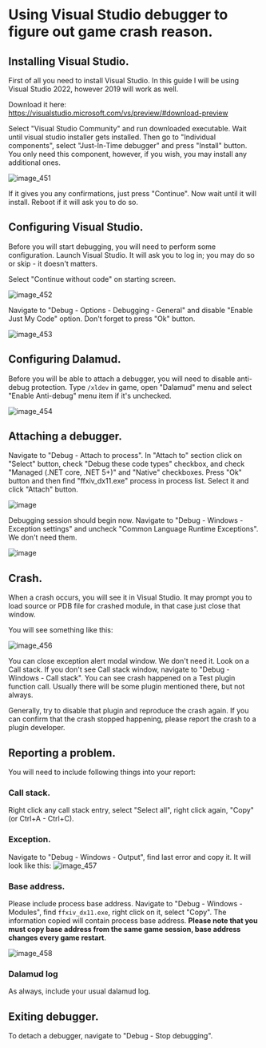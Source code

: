 # Using Visual Studio debugger to figure out game crash reason.

## Installing Visual Studio. 
First of all you need to install Visual Studio. In this guide I will be using Visual Studio 2022, however 2019 will work as well.

Download it here: https://visualstudio.microsoft.com/vs/preview/#download-preview

Select "Visual Studio Community" and run downloaded executable. Wait until visual studio installer gets installed. Then go to "Individual components", select "Just-In-Time debugger" and press "Install" button. You only need this component, however, if you wish, you may install any additional ones.

![image_451](images/debug/1_install_vs.png)

If it gives you any confirmations, just press "Continue". Now wait until it will install. Reboot if it will ask you to do so.

## Configuring Visual Studio.
Before you will start debugging, you will need to perform some configuration. Launch Visual Studio. It will ask you to log in; you may do so or skip - it doesn't matters.

Select "Continue without code" on starting screen.

![image_452](images/debug/2_startup_window.png)

Navigate to "Debug - Options - Debugging - General" and disable "Enable Just My Code" option. Don't forget to press "Ok" button.

![image_453](images/debug/3_config.png)

## Configuring Dalamud.
Before you will be able to attach a debugger, you will need to disable anti-debug protection. Type `/xldev` in game, open "Dalamud" menu and select "Enable Anti-debug" menu item if it's unchecked.

![image_454](images/debug/4_dalamud_config.png)

## Attaching a debugger.
Navigate to "Debug - Attach to process". In "Attach to" section click on "Select" button, check "Debug these code types" checkbox, and check "Managed (.NET core, .NET 5+)" and "Native" checkboxes. Press "Ok" button and then find "ffxiv_dx11.exe" process in process list. Select it and click "Attach" button.

![image](images/debug/5_attach_debugger.png)

Debugging session should begin now. Navigate to "Debug - Windows - Exception settings" and uncheck "Common Language Runtime Exceptions". We don't need them.

![image](images/debug/6_exception_settings.png)

## Crash.
When a crash occurs, you will see it in Visual Studio. It may prompt you to load source or PDB file for crashed module, in that case just close that window.

You will see something like this:

![image_456](images/debug/7_crash.png)

You can close exception alert modal window. We don't need it. Look on a Call stack. If you don't see Call stack window, navigate to "Debug - Windows - Call stack". You can see crash happened on a Test plugin function call. Usually there will be some plugin mentioned there, but not always. 

Generally, try to disable that plugin and reproduce the crash again. If you can confirm that the crash stopped happening, please report the crash to a plugin developer.

## Reporting a problem.
You will need to include following things into your report:
### Call stack.
Right click any call stack entry, select "Select all", right click again, "Copy" (or Ctrl+A - Ctrl+C).
### Exception.
Navigate to "Debug - Windows - Output", find last error and copy it. It will look like this:
![image_457](images/debug/8_output.png)
### Base address.
Please include process base address. Navigate to "Debug - Windows - Modules", find `ffxiv_dx11.exe`, right click on it, select "Copy". The information copied will contain process base address. **Please note that you must copy base address from the same game session, base address changes every game restart**.

![image_458](images/debug/9_base_address.png)

### Dalamud log
As always, include your usual dalamud log.

## Exiting debugger.
To detach a debugger, navigate to "Debug - Stop debugging".